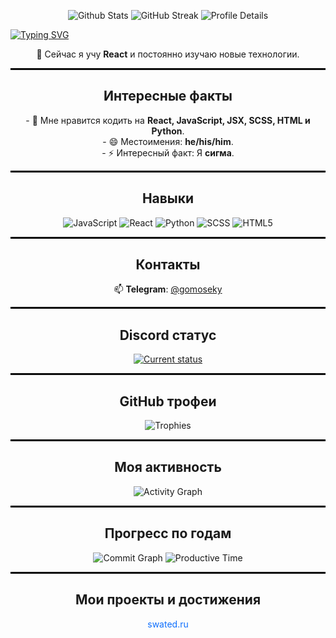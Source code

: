 <p align="center">
  <picture>
    <source
      srcset="https://github-readme-stats.vercel.app/api?username=gomoseky&show_icons=true&theme=dark"
      media="(prefers-color-scheme: dark)"
    />
    <img src="https://github-readme-stats.vercel.app/api?username=gomoseky&show_icons=true" alt="Github Stats" />
  </picture>
  <img src="https://github-readme-streak-stats.herokuapp.com/?user=gomoseky&theme=dark" alt="GitHub Streak" />
  <img src="https://github-profile-summary-cards.vercel.app/api/cards/profile-details?username=gomoseky&theme=dark" alt="Profile Details" />
</p>

[![Typing SVG](https://readme-typing-svg.herokuapp.com?color=%2336BCF7&lines=Hi!+I+am+Gomoseky+,+i+love+eat+pizza)](https://git.io/typing-svg)

<p align="center">
  🌱 Сейчас я учу <strong>React</strong> и постоянно изучаю новые технологии.
</p>

<hr style="border:1px solid black">

<h2 align="center">Интересные факты</h2>
<p align="center">
  - 👀 Мне нравится кодить на <strong>React, JavaScript, JSX, SCSS, HTML и Python</strong>. <br>
  - 😄 Местоимения: <strong>he/his/him</strong>. <br>
  - ⚡ Интересный факт: Я <strong>сигма</strong>.
</p>

<hr style="border:1px solid black">

<h2 align="center">Навыки</h2>
<p align="center">
  <img src="https://img.shields.io/badge/-JavaScript-F7DF1C?style=flat-square&logo=javascript&logoColor=black" alt="JavaScript" />
  <img src="https://img.shields.io/badge/-React-61DAFB?style=flat-square&logo=react&logoColor=black" alt="React" />
  <img src="https://img.shields.io/badge/-Python-3776AB?style=flat-square&logo=python&logoColor=black" alt="Python" />
  <img src="https://img.shields.io/badge/-SCSS-CC6699?style=flat-square&logo=sass&logoColor=black" alt="SCSS" />
  <img src="https://img.shields.io/badge/-HTML5-E34F26?style=flat-square&logo=html5&logoColor=black" alt="HTML5" />
</p>

<hr style="border:1px solid black">

<h2 align="center">Контакты</h2>
<p align="center">
  📫 <strong>Telegram</strong>: <a href="https://t.me/gomoseky" target="_blank">@gomoseky</a>
</p>

<hr style="border:1px solid black">

<h2 align="center">Discord статус</h2>
<p align="center">
  <a href="https://discord.com/users/1271365343352328256" target="_blank">
    <img src="https://lanyard.cnrad.dev/api/1271365343352328256" alt="Current status" />
  </a>
</p>

<hr style="border:1px solid black">

<h2 align="center">GitHub трофеи</h2>
<p align="center">
  <img src="https://github-profile-trophy.vercel.app/?username=gomoseky&theme=dark&row=1&column=6" alt="Trophies" />
</p>

<hr style="border:1px solid black">

<h2 align="center">Моя активность</h2>
<p align="center">
  <img src="https://github-readme-activity-graph.vercel.app/graph?username=gomoseky&theme=dark" alt="Activity Graph" />
</p>

<hr style="border:1px solid black">

<h2 align="center">Прогресс по годам</h2>
<p align="center">
  <img src="https://github-profile-summary-cards.vercel.app/api/cards/commit-graph?username=gomoseky&theme=dark" alt="Commit Graph" />
  <img src="https://github-profile-summary-cards.vercel.app/api/cards/productive-time?username=gomoseky&theme=dark" alt="Productive Time" />
</p>

<hr style="border:1px solid black">

<h2 align="center">Мои проекты и достижения</h2>
<p align="center">
  <a href="https://swated.ru" target="_blank" style="color: #0d6efd; text-decoration: none;">swated.ru</a>
</p>
